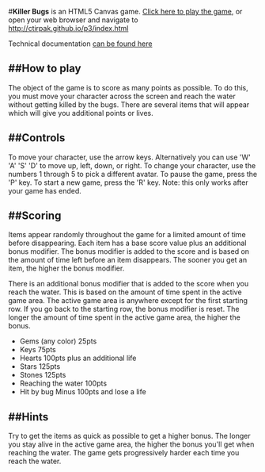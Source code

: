#**Killer Bugs**
is an HTML5 Canvas game. [Click here to play the game](http://ctirpak.github.io/p3/index.html), or open your web browser and navigate to http://ctirpak.github.io/p3/index.html

Technical documentation [can be found here](http://ctirpak.github.io/p3/js/out/index.html)

##**How to play**
---
The object of the game is to score as many points as possible. To do this, you must move your character across the screen and reach the water without getting killed by the bugs. There are several items that will appear which will give you additional points or lives.

##**Controls**
---
To move your character, use the arrow keys. Alternatively you can use 'W' 'A' 'S' 'D' to move up, left, down, or right.
To change your character, use the numbers 1 through 5 to pick a different avatar.
To pause the game, press the 'P' key.
To start a new game, press the 'R' key. Note: this only works after your game has ended.

##**Scoring**
---
Items appear randomly throughout the game for a limited amount of time before disappearing. Each item has a base score value plus an additional bonus modifier. The bonus modifier is added to the score and is based on the amount of time left before an item disappears. The sooner you get an item, the higher the bonus modifier.

There is an additional bonus modifier that is added to the score when you reach the water. This is based on the amount of time spent in the active game area. The active game area is anywhere except for the first starting row. If you go back to the starting row, the bonus modifier is reset. The longer the amount of time spent in the active game area, the higher the bonus.

* Gems (any color)			25pts
* Keys						75pts
* Hearts					100pts plus an additional life
* Stars						125pts
* Stones					125pts
* Reaching the water		100pts
* Hit by bug				Minus 100pts and lose a life

##**Hints**
---
Try to get the items as quick as possible to get a higher bonus. The longer you stay alive in the active game area, the higher the bonus you'll get when reaching the water. The game gets progressively harder each time you reach the water.
